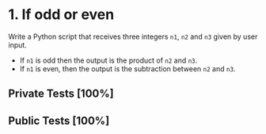 # 1. If odd or even

Write a Python script that receives three integers `n1`, `n2` and `n3` given by user input.


* If `n1` is odd then the output is the product of `n2` and `n3`.
* If `n1` is even, then the output is the subtraction between `n2` and `n3`.



## Private Tests [100%]

## Public Tests [100%]
